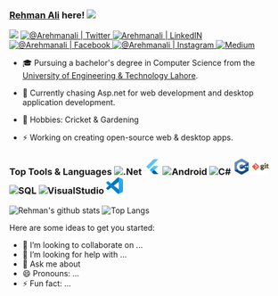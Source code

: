 ### [Rehman Ali](https://rehmanali.ml/) here! <img src="https://user-images.githubusercontent.com/46846821/87522094-a135a000-c69e-11ea-899d-e8093968ef3b.gif" width="24px">

<p align="center">

![](https://komarev.com/ghpvc/?username=Arehmanali&color=blueviolet&label=Profile+Views)
<a href="https://twitter.com/MeRehmanAli">
<img alt="@Arehmanali | Twitter" src="https://img.shields.io/badge/twitter-%231DA1F2.svg?&style=for-the-badge&logo=twitter&logoColor=white" />
</a>  <a href="https://www.linkedin.com/in/merehmanali/">
<img alt="Arehmanali | LinkedIN"  src="https://img.shields.io/badge/linkedin-%230077B5.svg?&style=for-the-badge&logo=linkedin&logoColor=white" />
</a> <a href="https://medium.com/@Arehmanali" target="_blank">
</a>
<a href="https://www.facebook.com/profile.php?id=100023593756626">
<img  alt="@Arehmanali | Facebook" src="https://img.shields.io/badge/facebook-%231877F2.svg?&style=for-the-badge&logo=facebook&logoColor=white" />
</a>
<a href="https://www.instagram.com/arehmanali.uet/">
<img alt="@Arehmanali | Instagram"  src="https://img.shields.io/badge/instagram-%23E4405F.svg?&style=for-the-badge&logo=instagram&logoColor=white" />
<img src = "https://img.shields.io/badge/medium-%2312100E.svg?&style=for-the-badge&logo=medium&logoColor=white" alt = "Medium" />
</a>
</p>

- 🎓 Pursuing a bachelor's degree in Computer Science from the [University of Engineering & Technology Lahore](https://uet.edu.pk/).

- 🌱 Currently chasing Asp.net for web development and desktop application development.

- 🎨 Hobbies: Cricket & Gardening

- ⚡ Working on creating open-source web & desktop apps.


### Top Tools & Languages  <img src="https://user-images.githubusercontent.com/55204040/148059979-a7d02b27-8812-48c8-b9ba-1e2664ec8968.png" alt=".Net" width="30" height="30"/>  <img src="https://raw.githubusercontent.com/github/explore/80688e429a7d4ef2fca1e82350fe8e3517d3494d/topics/flutter/flutter.png" alt="Flutter" width="30" height="30"/> <img src="https://raw.githubusercontent.com/gilbarbara/logos/master/logos/android-icon.svg" alt="Android" width="30" height="30"/> <img src="https://user-images.githubusercontent.com/55204040/148060411-2e78751d-d8c1-4810-86c7-d2e7d05ffc69.png" width="30" alt="C#" height="30"/> <img src="https://raw.githubusercontent.com/github/explore/80688e429a7d4ef2fca1e82350fe8e3517d3494d/topics/cpp/cpp.png" width="30" alt="C++" height="30"/> <img src="https://raw.githubusercontent.com/github/explore/80688e429a7d4ef2fca1e82350fe8e3517d3494d/topics/git/git.png" width="30" alt="Git" height="30" /> <img src="https://user-images.githubusercontent.com/55204040/148060556-2deef031-7d44-4a1c-b227-551c6a1010f1.png" alt="SQL" width="30" height="30"/> <img src="https://user-images.githubusercontent.com/55204040/148060727-df6f5a30-b746-4bef-8842-b503369872ab.png" alt="VisualStudio" width="30" height="30"/> <img src="https://raw.githubusercontent.com/github/explore/80688e429a7d4ef2fca1e82350fe8e3517d3494d/topics/visual-studio-code/visual-studio-code.png" alt="VSCode" width="30" height="30"/>

![Rehman's github stats](https://github-readme-stats.vercel.app/api?username=Arehmanali&theme=tokyonight&show_icons=true&count_private=true)
![Top Langs](https://github-readme-stats.vercel.app/api/top-langs/?username=Arehmanali&hide=python&layout=compact&theme=tokyonight)


Here are some ideas to get you started:

- 👯 I’m looking to collaborate on ...
- 🤔 I’m looking for help with ...
- 💬 Ask me about
- 😄 Pronouns: ...
- ⚡ Fun fact: ...
